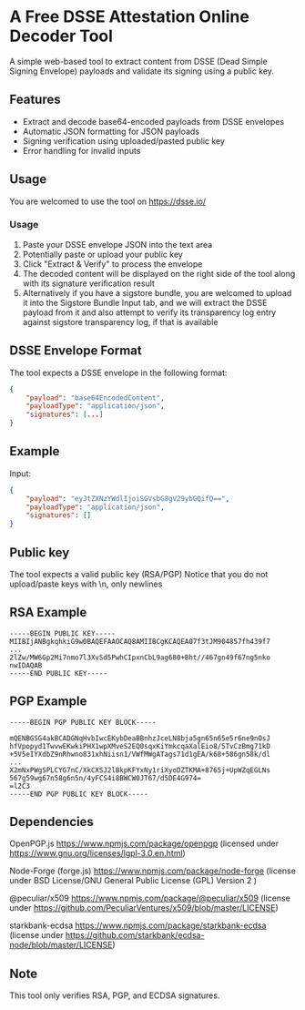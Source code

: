 # A Free DSSE Attestation Online Decoder Tool

A simple web-based tool to extract content from DSSE (Dead Simple Signing Envelope) payloads and validate its signing using a public key.

## Features

- Extract and decode base64-encoded payloads from DSSE envelopes
- Automatic JSON formatting for JSON payloads
- Signing verification using uploaded/pasted public key
- Error handling for invalid inputs


## Usage

You are welcomed to use the tool on https://dsse.io/

### Usage

1. Paste your DSSE envelope JSON into the text area
3. Potentially paste or upload your public key
3. Click "Extract & Verify" to process the envelope
4. The decoded content will be displayed on the right side of the tool along with its signature verification result
5. Alternatively if you have a sigstore bundle, you are welcomed to upload it into the Sigstore Bundle Input tab, and we will extract the DSSE payload from it and also attempt to verify its transparency log entry against sigstore transparency log, if that is available

## DSSE Envelope Format

The tool expects a DSSE envelope in the following format:

```json
{
    "payload": "base64EncodedContent",
    "payloadType": "application/json",
    "signatures": [...]
}
```

## Example

Input:
```json
{
    "payload": "eyJtZXNzYWdlIjoiSGVsbG8gV29ybGQifQ==",
    "payloadType": "application/json",
    "signatures": []
}
```

## Public key

The tool expects a valid public key (RSA/PGP)
Notice that you do not upload/paste keys with \n, only newlines

## RSA Example

```
-----BEGIN PUBLIC KEY-----
MIIBIjANBgkqhkiG9w0BAQEFAAOCAQ8AMIIBCgKCAQEA07f3tJM904857fh439f7
...
2lZw/MW6Gp2Mi7nmo7l3XvSd5PwhCIpxnCbL9ag680+Bht//467gn49f67ng5nko
nwIDAQAB
-----END PUBLIC KEY-----
```

## PGP Example

```
-----BEGIN PGP PUBLIC KEY BLOCK-----

mQENBGSG4akBCADGNqHvbIwcEKybDeaBBnhzJceLN8bja5gn65n65e5r6ne9nOsJ
hfVpopyd1TwvwEKwkiPHX1wpXMveS2EQ0sqxKiYmkcqaXalEio8/5TvCzBmg71kD
+5V5eIYXdbZ9nRhwno831xhNiisn1/VWfMWgATags71d1gEA/k68+586gn58k/dl
...
X2mNxPWgSPLCYG7nC/XkCXSJ2lBkpKFYxNy1riXyoDZTKMA+8765j+UpWZqEGLNs
567g59wg67n58g6n5n/4yFCS4i8BWCW0JT67/d5DE4G974=
=l2C3
-----END PGP PUBLIC KEY BLOCK-----
```

## Dependencies

OpenPGP.js  https://www.npmjs.com/package/openpgp (licensed under https://www.gnu.org/licenses/lgpl-3.0.en.html)

Node-Forge (forge.js) https://www.npmjs.com/package/node-forge (license under BSD License/GNU General Public License (GPL) Version 2 )

@peculiar/x509 https://www.npmjs.com/package/@peculiar/x509 (license under https://github.com/PeculiarVentures/x509/blob/master/LICENSE)

starkbank-ecdsa https://www.npmjs.com/package/starkbank-ecdsa (license under https://github.com/starkbank/ecdsa-node/blob/master/LICENSE)

## Note

This tool only verifies RSA, PGP, and ECDSA signatures. 

